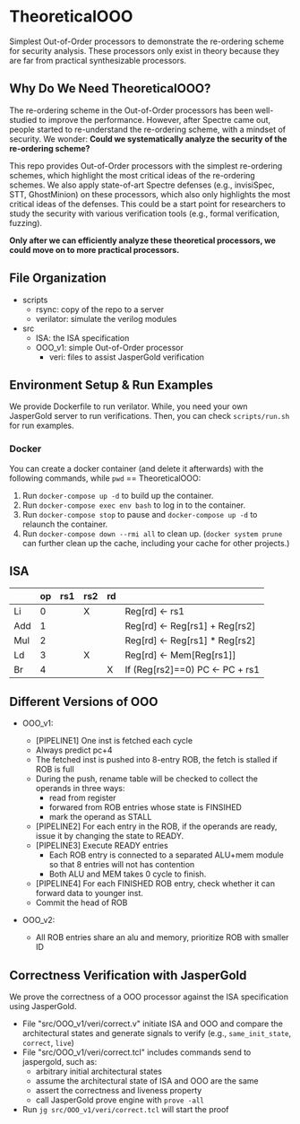 
# TheoreticalOOO

Simplest Out-of-Order processors to demonstrate the re-ordering scheme for security analysis.
These processors only exist in theory because they are far from practical synthesizable processors.




## Why Do We Need TheoreticalOOO?

The re-ordering scheme in the Out-of-Order processors has been well-studied to improve the performance.
However, after Spectre came out, people started to re-understand the re-ordering scheme, with a mindset of security.
We wonder: **Could we systematically analyze the security of the re-ordering scheme?**

This repo provides Out-of-Order processors with the simplest re-ordering schemes, which highlight the most critical ideas of the re-ordering schemes.
We also apply state-of-art Spectre defenses (e.g., invisiSpec, STT, GhostMinion) on these processors, which also only highlights the most critical ideas of the defenses.
This could be a start point for researchers to study the security with various verification tools (e.g., formal verification, fuzzing).

**Only after we can efficiently analyze these theoretical processors, we could move on to more practical processors.**




## File Organization

- scripts
  - rsync: copy of the repo to a server
  - verilator: simulate the verilog modules
- src
  - ISA: the ISA specification
  - OOO_v1: simple Out-of-Order processor
    - veri: files to assist JasperGold verification




## Environment Setup & Run Examples

We provide Dockerfile to run verilator.
While, you need your own JasperGold server to run verifications.
Then, you can check `scripts/run.sh` for run examples.


### Docker

You can create a docker container (and delete it afterwards) with the following commands, while `pwd` == TheoreticalOOO:

1. Run `docker-compose up -d` to build up the container.
2. Run `docker-compose exec env bash` to log in to the container.
3. Run `docker-compose stop` to pause and `docker-compose up -d` to relaunch the container.
4. Run `docker-compose down --rmi all` to clean up. (`docker system prune` can further clean up the cache, including your cache for other projects.)






## ISA

|      | op   | rs1  | rs2  | rd   |                                 |
| ---- | ---- | ---- | ---- | ---- | ------------------------------- |
| Li   | 0    |      | X    |      | Reg[rd] <- rs1                  |
| Add  | 1    |      |      |      | Reg[rd] <- Reg[rs1] + Reg[rs2]  |
| Mul  | 2    |      |      |      | Reg[rd] <- Reg[rs1] * Reg[rs2]  |
| Ld   | 3    |      | X    |      | Reg[rd] <- Mem[Reg[rs1]]        |
| Br   | 4    |      |      | X    | If (Reg[rs2]==0) PC <- PC + rs1 |




## Different Versions of OOO

- OOO_v1:
  - [PIPELINE1] One inst is fetched each cycle
  - Always predict pc+4
  - The fetched inst is pushed into 8-entry ROB, the fetch is stalled if ROB is full
  - During the push, rename table will be checked to collect the operands in three ways:
    - read from register
    - forwared from ROB entries whose state is FINSIHED
    - mark the operand as STALL
  - [PIPELINE2] For each entry in the ROB, if the operands are ready, issue it by changing the state to READY.
  - [PIPELINE3] Execute READY entries
    - Each ROB entry is connected to a separated ALU+mem module so that 8 entries will not has contention
    - Both ALU and MEM takes 0 cycle to finish.
  - [PIPELINE4] For each FINISHED ROB entry, check whether it can forward data to younger inst.
  - Commit the head of ROB


- OOO_v2:
  - All ROB entries share an alu and memory, prioritize ROB with smaller ID




## Correctness Verification with JasperGold

We prove the correctness of a OOO processor against the ISA specification using JasperGold.

- File "src/OOO_v1/veri/correct.v" initiate ISA and OOO and compare the architectural states and generate signals to verify (e.g., `same_init_state`, `correct`, `live`)
- File "src/OOO_v1/veri/correct.tcl" includes commands send to jaspergold, such as:
  - arbitrary initial architectural states
  - assume the architectural state of ISA and OOO are the same
  - assert the correctness and liveness property
  - call JasperGold prove engine with `prove -all`
- Run `jg src/OOO_v1/veri/correct.tcl` will start the proof

